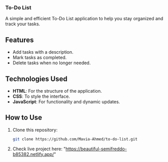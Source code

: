 
### **To-Do List**

A simple and efficient To-Do List application to help you stay organized and track your tasks.

## Features
- Add tasks with a description.
- Mark tasks as completed.
- Delete tasks when no longer needed.

## Technologies Used
- **HTML**: For the structure of the application.
- **CSS**: To style the interface.
- **JavaScript**: For functionality and dynamic updates.

## How to Use
1. Clone this repository:
   ```bash
   git clone https://github.com/Mavia-Ahmed/to-do-list.git

2. Check live project here: "https://beautiful-semifreddo-b85382.netlify.app/"
